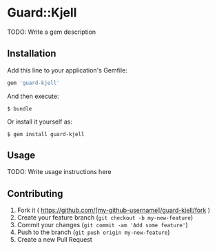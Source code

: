 # Guard::Kjell

TODO: Write a gem description

## Installation

Add this line to your application's Gemfile:

```ruby
gem 'guard-kjell'
```

And then execute:

    $ bundle

Or install it yourself as:

    $ gem install guard-kjell

## Usage

TODO: Write usage instructions here

## Contributing

1. Fork it ( https://github.com/[my-github-username]/guard-kjell/fork )
2. Create your feature branch (`git checkout -b my-new-feature`)
3. Commit your changes (`git commit -am 'Add some feature'`)
4. Push to the branch (`git push origin my-new-feature`)
5. Create a new Pull Request
